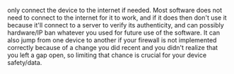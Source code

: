 only connect the device to the internet if needed. Most software does not need to connect to the internet for it to work, and if it does then don't use it because it'll connect to a server to verify its authenticity, and can possibly hardware/IP ban whatever you used for future use of the software. It can also jump from one device to another if your firewall is not implemented correctly because of a change you did recent and you didn't realize that you left a gap open, so limiting that chance is crucial for your device safety/data.
